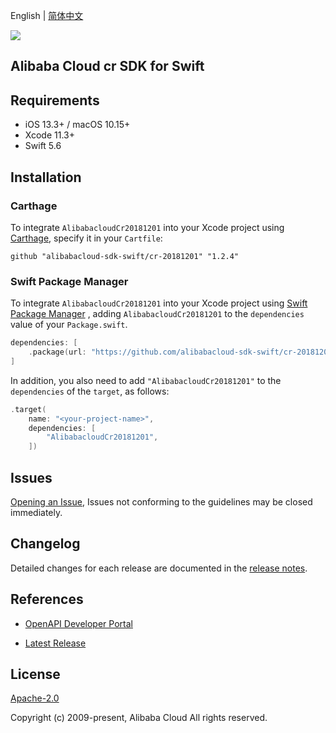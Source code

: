 English | [简体中文](README-CN.md)

![](https://aliyunsdk-pages.alicdn.com/icons/AlibabaCloud.svg)

## Alibaba Cloud cr SDK for Swift

## Requirements

- iOS 13.3+ / macOS 10.15+
- Xcode 11.3+
- Swift 5.6

## Installation

### Carthage

To integrate `AlibabacloudCr20181201` into your Xcode project using [Carthage](https://github.com/Carthage/Carthage), specify it in your `Cartfile`:

```ogdl
github "alibabacloud-sdk-swift/cr-20181201" "1.2.4"
```

### Swift Package Manager

To integrate `AlibabacloudCr20181201` into your Xcode project using [Swift Package Manager](https://swift.org/package-manager/) , adding `AlibabacloudCr20181201` to the `dependencies` value of your `Package.swift`.

```swift
dependencies: [
    .package(url: "https://github.com/alibabacloud-sdk-swift/cr-20181201.git", from: "1.2.4")
]
```

In addition, you also need to add `"AlibabacloudCr20181201"` to the `dependencies` of the `target`, as follows:

```swift
.target(
    name: "<your-project-name>",
    dependencies: [
        "AlibabacloudCr20181201",
    ])
```

## Issues

[Opening an Issue](https://github.com/alibabacloud-sdk-swift/cr-20181201/issues/new), Issues not conforming to the guidelines may be closed immediately.

## Changelog

Detailed changes for each release are documented in the [release notes](./ChangeLog.txt).

## References

* [OpenAPI Developer Portal](https://next.api.alibabacloud.com/home)
- [Latest Release](https://github.com/alibabacloud-sdk-swift/cr-20181201)

## License

[Apache-2.0](http://www.apache.org/licenses/LICENSE-2.0)

Copyright (c) 2009-present, Alibaba Cloud All rights reserved.
